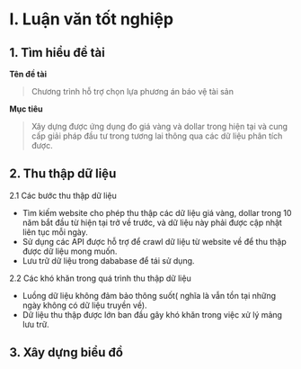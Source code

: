 
# I. Luận văn tốt nghiệp
## 1. Tìm hiểu đề tài
__Tên đề tài__
> Chương trình hỗ trợ chọn lựa phương án báo vệ tài sản

__Mục tiêu__
> Xây dựng được ứng dụng đo giá vàng và dollar trong hiện tại và cung cấp giải pháp đầu tư trong tương lai thông qua các dữ liệu phân tích được.
## 2. Thu thập dữ liệu
2.1 Các bước thu thập dữ liệu
* Tìm kiếm website cho phép thu thập các dữ liệu giá vàng, dollar trong 10 năm bắt đầu từ hiện tại trở về trước, và dữ liệu này phải được cập nhật liên tục mỗi ngày.
* Sử dụng các API được hỗ trợ để crawl dữ liệu từ website về để thu thập được dữ liệu mong muốn.
* Lưu trữ dữ liệu trong dababase để tái sử dụng.

2.2 Các khó khăn trong quá trình thu thập dữ liệu
* Luồng dữ liệu không đảm bảo thông suốt( nghĩa là vẫn tồn tại những ngày không có dữ liệu truyền về).
* Dữ liệu thu thập được lớn ban đầu gây khó khăn trong việc xử lý mảng lưu trữ.
## 3. Xây dựng biểu đồ
